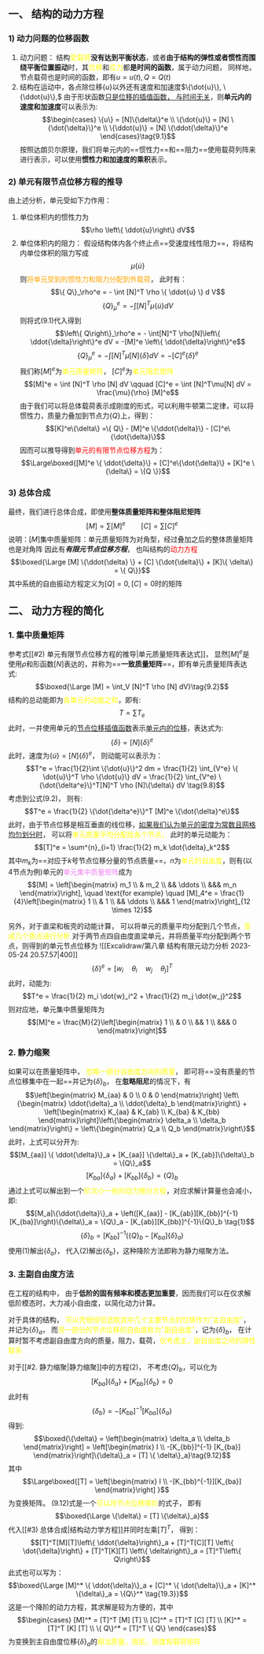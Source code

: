 ## 一、 结构的动力方程
### 1) 动力问题的位移函数
1. 动力问题： 结构<mark style="background: transparent; color: yellow">受载荷</mark>**没有达到平衡状态**，或者**由于结构的弹性或者惯性而围绕平衡位置振动**时，其<mark style="background: transparent; color: yellow">位移</mark>和<mark style="background: transparent; color: yellow">应力</mark>都**是时间的函数**，属于动力问题， 同样地，节点载荷也是时间的函数，即有$u = u(t), Q = Q(t)$
2. 结构在运动中，各点除位移$\{u \}$以外还有速度和加速度$\{\dot{u}\}, \{\ddot{u}\},$
由于形状函数<u>只是位移的插值函数， 与时间无关</u>，则**单元内的速度和加速度**可以表示为: 
$$\begin{cases}
\{u\} = [N]\{\delta\}^e \\
\{\dot{u}\} = [N] \{\dot{\delta}\}^e \\
\{\ddot{u}\} = [N] \{\ddot{\delta}\}^e
\end{cases}\tag{9.1}$$
按照达朗贝尔原理，我们将单元内的==惯性力==和==阻力==使用载荷列阵来进行表示，可以使用**惯性力和加速度的乘积**表示。 

### 2) 单元有限节点位移方程的推导
由上述分析，单元受如下力作用：
1. 单位体积内的惯性力为
$$\rho \left\{ \ddot{u}\right\} dV$$
2. 单位体积内的阻力：
假设结构体内各个终止点==受速度线性阻力==，将结构内单位体积的阻力写成
$$\mu\left\{ \dot{u}\right\}$$
则<mark style="background: transparent; color: orange">将单元受到的惯性力和阻力分配到外载荷</mark>， 此时有：
$$\{ Q\}_\rho^e = - \int [N]^T \rho \{ \ddot{u} \} d V$$
$$\{Q\}^e_\mu  = - \int [N]^T \mu \{\dot{u}\} dV$$
则将式$(9.1)$代入得到
$$\left\{ Q\right\}_\rho^e = - \int[N]^T \rho[N]\left\{ \ddot{\delta}\right\}^e dV =  -[M]^e \left\{ \ddot{\delta}\right\}^e$$
$$\{Q\}_{\mu}^e = -\int [N]^T\mu[N] \{\dot{\delta}\} dV = -[C]^e\{\dot{\delta}\}^e$$
我们称$[M]^e$为<mark style="background: transparent; color: yellow">单元质量矩阵</mark>， $[C]^e$为<mark style="background: transparent; color: yellow">单元阻尼矩阵</mark>
$$[M]^e = \int [N]^T \rho [N] dV \qquad  [C]^e = \int [N]^T\mu[N] dV = \frac{\mu}{\rho} [M]^e$$
由于我们可以将总体载荷表示成刚度的形式，可以利用牛顿第二定律，可以将惯性力，质量力叠加到节点力$\{Q\}$上，得到： 
$$[K]^e\{\delta\} =\{ Q\} - [M]^e \{\ddot{\delta}\} - [C]^e\{\dot{\delta}\}$$
因而可以推导得到<mark style="background: transparent; color: red">单元的有限节点位移方程</mark>为：
$$\Large\boxed{[M]^e \{ \ddot{\delta}\} + [C]^e\{\dot{\delta}\} + [K]^e \{\delta\}  = \{Q \}}$$
### 3) 总体合成
最终，我们进行总体合成，即使用**整体质量矩阵和整体阻尼矩阵**
$$[M] = \sum [M]^e \qquad [C] = \sum [C]^e$$
说明：$[M]$集中质量矩阵：单元质量矩阵为对角型，经过叠加之后的整体质量矩阵也是对角阵
因此有***有限元节点位移方程***， 也叫结构的<mark style="background: transparent; color: red">动力方程</mark>
$$\boxed{\Large [M] \{\ddot{\delta} \} + [C] \{\dot{\delta}\} + [K]\{ \delta\} = \{ Q\}}$$
其中系统的自由振动方程定义为$[Q] = 0,[C] =0$时的矩阵

## 二、 动力方程的简化
### 1. 集中质量矩阵
参考式[[#2) 单元有限节点位移方程的推导|单元质量矩阵表达式]]， 显然$[M]^e$是使用$\rho$和形函数$[N]$表达的，并称为==**一致质量矩阵**==，即有单元质量矩阵表达式: 
$$\boxed{\Large [M] = \int_V [N]^T \rho [N] dV}\tag{9.2}$$
结构的总动能即为<mark style="background: transparent; color: yellow">各单元的动能之和</mark>，即有: 
$$T = \sum T_e$$
此时，一并使用单元的<u>节点位移插值函数</u>表示<u>单元内的位移</u>，表达式为:
$$\{\delta\} = [N] \{\delta\}^e$$
此时，速度为$\{\dot{u}\} = [N] \{ \dot{\delta}\}^e$， 则动能可以表示为：
$$T^e = \frac{1}{2}\int \{\dot{u}\}^2 dm  = \frac{1}{2} \int_{V^e} \{ \dot{u}\}^T \rho \{\dot{u}\} dV = \frac{1}{2} \int_{V^e} \{\dot{\delta^e}\}^T[N]^T \rho [N]\{\delta\} dV \tag{9.8}$$
考虑到公式$(9.2)$， 则有:
$$T^e = \frac{1}{2} \{\dot{\delta^e}\}^T [M]^e \{\dot{\delta}^e\}$$
此时，由于节点位移是相互垂直的线位移，<u>如果我们认为单元的密度为常数且网格均匀划分时</u>， 可以将<mark style="background: transparent; color: yellow">单元质量平均分配给各个节点， </mark>此时的单元动能为：
$$[T]^e = \sum^{n}_{i=1} \frac{1}{2} m_k \dot{\delta}_k^2$$
其中$m_k$为==对应于$k$号节点位移分量的节点质量==，$n$为<mark style="background: transparent; color: yellow">单元的自由度</mark>，则有(以4节点为例)单元的<mark style="background: transparent; color: violet">单元集中质量矩阵</mark>成为
$$[M] = \left[\begin{matrix}
m_1 \\ & m_2 \\ && \ddots \\ &&& m_n
\end{matrix}\right],  \quad  \text{for example} \quad  [M]_4^e = \frac{1}{4}\left[\begin{matrix}
1 \\ & 1 \\ && \ddots \\ &&& 1
\end{matrix}\right]_{12 \times 12}$$

另外，对于直梁和板壳的动能计算， 可以将单元的质量平均分配到几个节点，<mark style="background: transparent; color: yellow">变成几个质点进行分析</mark>
对于两节点四自由度直梁单元，并将质量平均分配到两个节点，则得到的单元节点位移为
![[Excalidraw/第八章 结构有限元动力分析 2023-05-24 20.57.57|400]]
$$\{\delta\}^e = [w_i \quad  \theta_i \quad w_j \quad \theta_j]^T$$
此时，动能为:
$$T^e = \frac{1}{2} m_i \dot{w}_i^2 + \frac{1}{2} m_j \dot{w_j}^2$$
则对应地，单元集中质量矩阵为
$$[M]^e = \frac{M}{2}\left[\begin{matrix}
1 \\ & 0 \\ && 1 \\ &&& 0
\end{matrix}\right]$$


### 2. 静力缩聚
如果可以在质量矩阵中， <mark style="background: transparent; color: yellow">忽略一部分自由度方向的质量</mark>， 即可将==没有质量的节点位移集中在一起==并记为$\{\delta\}_b$， 在**忽略阻尼**的情况下，有
$$\left[\begin{matrix}
M_{aa} & 0 \\ 0 & 0 
\end{matrix}\right] \left\{\begin{matrix}
\ddot{\delta}_a \\ \ddot{\delta}_b
\end{matrix}\right\} + \left[\begin{matrix}
K_{aa} & K_{ab} \\ K_{ba} & K_{bb}
\end{matrix}\right]\left\{\begin{matrix}
\delta_a \\ \delta_b
\end{matrix}\right\} = \left\{\begin{matrix}
Q_a \\ Q_b
\end{matrix}\right\}$$
此时，上式可以分开为:
$$[M_{aa}] \{ \ddot{\delta}\}_a + [K_{aa}] \{\delta\}_a + [K_{ab}]\{\delta\}_b = \{Q\}_a$$
$$[K_{ba}]\{\delta_a\} + [K_{bb}]\{\delta_b\} = \{Q\}_b$$
通过上式可以解出到一个<mark style="background: transparent; color: yellow">阶次小一些的动力微分方程</mark>，对应求解计算量也会减小，即:
$$[M_a]\{\ddot{\delta}\}_a + \left([K_{aa}] - [K_{ab}][K_{bb}]^{-1}[K_{ba}]\right)\{\delta\}_a = \{Q\}_a - [K_{ab}][K_{bb}]^{-1}\{Q\}_b \tag{1}$$
$$\{\delta\}_b = [K_{bb}]^{-1} \left(\{Q\}_b - [K_{ba}]\{\delta\}_a\right)\tag{2}$$
使用$(1)$解出$\{\delta_a\}$， 代入$(2)$解出$\{\delta_b\}$，这种降阶方法即称为静力缩聚方法。

### 3. 主副自由度方法
在工程的结构中， 由于**低阶的固有频率和模态更加重要**，因而我们可以在仅求解低阶模态时，大力减小自由度，以简化动力计算。

对于具体的结构， <mark style="background: transparent; color: yellow">可以凭借经验选取其中几个主要节点的位移作为”主自由度“</mark>，并记为$\left\{\delta\right\}_a$， 而<mark style="background: transparent; color: yellow">另一部分的节点位移的自由度称为"副自由度"</mark>，记为$\{\delta\}_b$， 在计算时暂不考虑副自由度方向的质量，阻力，载荷，<mark style="background: transparent; color: yellow">仅考虑主，副自由度之间的弹性联系</mark>

对于[[#2. 静力缩聚|静力缩聚]]中的方程$(2)$， 不考虑$\{Q\}_b$，可以化为
$$[K_{ba}]\{\delta_a\} + [K_{bb}]\{\delta_b\} = 0$$
此时有
$$\{\delta_b\} = - [K_{bb}]^{-1}[K_{ba}]\{\delta_a\}$$
得到:
$$\boxed{\{\delta\} = \left[\begin{matrix}
\delta_a \\ \delta_b 
\end{matrix}\right] = \left[\begin{matrix}
I \\ -[K_{bb}]^{-1} [K_{ba}] 
\end{matrix}\right]\{\delta\}_a = [T] \{ \delta\}_a}\tag{9.12}$$
其中
$$\Large\boxed{[T] = \left[\begin{matrix}
I \\ -[K_{bb}^{-1}][K_{ba}]
\end{matrix}\right] }$$
为变换矩阵。
$(9.12)$式是一个<mark style="background: transparent; color: yellow">可以将节点位移降阶</mark>的式子， 即有
$$\boxed{\Large \{\delta\} = [T] \{\delta\}_a}$$
代入[[#3) 总体合成|结构动力学方程]]并同时左乘$[T]^T$， 得到：
$$[T]^T[M][T]\left\{ \ddot{\delta}\right\}_a + [T]^T[C][T] \left\{ \dot{\delta}\right\} + [T]^T[K][T] \left\{ \delta\right\}_a = [T]^T\left\{ Q\right\}$$
此式也可以写为：
$$\boxed{\Large [M]^* \{ \ddot{\delta}\}_a + [C]^* \{ \dot{\delta}\}_a + [K]^* \{\delta\}_a = \{Q\}^* \tag{19.3}}$$
这是一个降阶的动力方程，其求解是较为方便的，其中
$$\begin{cases}
[M]^* = [T]^T [M] [T] \\
[C]^* = [T]^T [C] [T] \\
[K]^* = [T]^T [K] [T] \\
\{ Q\}^* =  [T]^T \{ Q\}
\end{cases}$$
为变换到主自由度位移$\{\delta\}_a$的<mark style="background: transparent; color: yellow">相当质量，阻尼，刚度和载荷矩阵</mark>
